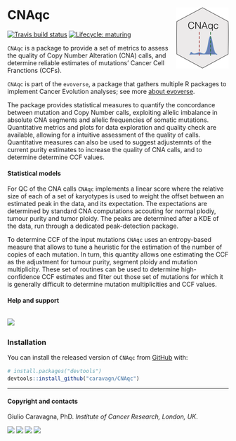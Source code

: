 
# CNAqc <img src='man/figures/logo.png' align="right" height="139" />

<!-- badges: start -->

[![Travis build
status](https://travis-ci.org/caravagn/CNAqc.svg?branch=master)](https://travis-ci.org/caravagn/CNAqc)
[![Lifecycle:
maturing](https://img.shields.io/badge/lifecycle-maturing-blue.svg)](https://www.tidyverse.org/lifecycle/#maturing)
<!-- badges: end -->

`CNAqc` is a package to provide a set of metrics to assess the quality
of Copy Number Alteration (CNA) calls, and determine reliable estimates
of mutations’ Cancer Cell Franctions (CCFs).

`CNAqc` is part of the `evoverse`, a package that gathers multiple R
packages to implement Cancer Evolution analyses; see more [about
evoverse](https://caravagn.github.io/evoverse).

The package provides statistical measures to quantify the concordance
between mutation and Copy Number calls, exploiting allelic imbalance in
absolute CNA segments and allelic frequencies of somatic mutations.
Quantitative metrics and plots for data exploration and quality check
are available, allowing for a intuitive assessment of the quality of
calls. Quantitative measures can also be used to suggest adjustemnts of
the current purity estimates to increase the quality of CNA calls, and
to determine determine CCF values.

#### Statistical models

For QC of the CNA calls `CNAqc` implements a linear score where the
relative size of each of a set of karyotypes is used to weight the
offset between an estimated peak in the data, and its expectation. The
expectations are determined by standard CNA computations accouting for
normal plodiy, tumour purity and tumor ploidy. The peaks are determined
after a KDE of the data, run through a dedicated peak-detection package.

To determine CCF of the input mutations `CNAqc` uses an entropy-based
measure that allows to tune a heuristic for the estimation of the number
of copies of each mutation. In turn, this quantity allows one estimating
the CCF as the adjustment for tumour purity, segment ploidy and mutation
multiplicity. These set of routines can be used to determine
high-confidence CCF estimates and filter out those set of mutations for
which it is generally difficult to determine mutation multiplicities and
CCF
values.

#### Help and support

## [![](https://img.shields.io/badge/GitHub%20Pages-https://caravagn.github.io/CNAqc/-yellow.svg)](https://caravagn.github.io/CNAqc)

### Installation

You can install the released version of `CNAqc` from
[GitHub](https://github.com/) with:

``` r
# install.packages("devtools")
devtools::install_github("caravagn/CNAqc")
```

-----

#### Copyright and contacts

Giulio Caravagna, PhD. *Institute of Cancer Research, London,
UK*.

[![](https://img.shields.io/badge/Email-gcaravagn@gmail.com-seagreen.svg)](mailto:gcaravagn@gmail.com)
[![](https://img.shields.io/badge/Github-caravagn-seagreen.svg)](https://github.com/caravagn)
[![](https://img.shields.io/badge/Twitter-@gcaravagna-steelblue.svg)](https://twitter.com/gcaravagna)
[![](https://img.shields.io/badge/Personal%20webpage-https://bit.ly/2kc9E6Y-red.svg)](https://sites.google.com/site/giuliocaravagna/)
